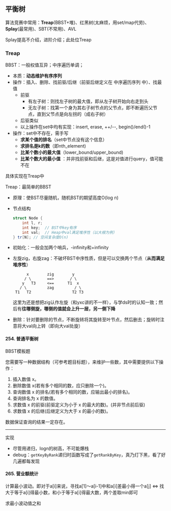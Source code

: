 ## 平衡树

算法竞赛中常用：**Treap**(BBST+堆)、红黑树(太麻烦，用set/map代劳)、**Splay**(最常用)、SBT(不常用)、AVL

Splay提高不介绍，进阶介绍；此处位Treap

### Treap

BBST：一般权值互异；中序遍历单调；

- 本质：**动态维护有序序列** 
- 操作：插入、删除、找前驱/后继（前驱后继定义在 中序遍历序列 中）、找最值
  - 前驱
    - 有左子树：则找左子树的最大值，即从左子树开始向右走到头
    - 无左子树：找第一个身为其右子树节点的父节点，即不断遍历父节点，直到父节点是向左拐的（成右子树）
  - 后驱类似
  - 以上操作在set中均有实现：insert, erase, ++/--, begin()/end()-1
- 操作：set中不存在，需手写
  - **求某个值的排名**（set中节点没有这个信息）
  - **求排名是k的数**（即nth_element)
  - **比某个数小的最大值**（lower_bound/upper_bound) 
  - **比某个数大的最小值** ：并非找前驱和后继，这是对值进行query，值可能不在

具体实现在Treap中

Treap：最简单的BBST 

- 原理：使BST尽量随机，随机BST的期望高度O(log n)

- 节点结构

  ```cpp
  struct Node {
      int l, r;
      int key;  // BST中key有序
      int val;  // Heap中val满足堆序性（以大根为例）
  } tr[N]; // 空间复杂度O(n)
  ```

- 初始化：一般会加两个哨兵，-infinity和+infinity

- 左旋zig，右旋zag：不破坏BST中序性质，但是可以交换两个节点（**从而满足堆序性**）

  ```
        x        zig        y
       / \       ==>       / \
      y   T3     <==      T1  x
     / \         zag         / \
   T1   T2                  T2 T3
  ```
  
  这里为还是想把zig认作左旋（和yxc讲的不一样），与学ds时的认知一致；然后有**往哪侧旋，哪侧的值就会上升一层，另一侧下降**
- 删除：针对要删除的节点，不断旋转将其旋转至叶节点，然后删去；旋转时注意将大val向上转（即向大val处旋）



#### 254. 普通平衡树

BBST模板题

您需要写一种数据结构（可参考题目标题），来维护一些数，其中需要提供以下操作：

1. 插入数值 x。
2. 删除数值 x(若有多个相同的数，应只删除一个)。
3. 查询数值 x 的排名(若有多个相同的数，应输出最小的排名)。
4. 查询排名为 x 的数值。
5. 求数值 x 的前驱(前驱定义为小于 x 的最大的数)。(并非节点前后驱)
6. 求数值 x 的后继(后继定义为大于 x 的最小的数)。

数据保证查询的结果一定存在。

---

实现

- 尽管用递归，logn的树高，不可能爆栈
- debug：`getKeyByRank`递归时函数写成了`getRankByKey`，真乃灯下黑，看了好几遍都每发现



#### 265. 营业额统计

计算最小波动。即对于a[i]来说，寻找a[1]～a[i-1]中和a[i]差最小得一个a[j] $\iff$ 找大于等于a[i]得最小数，和小于等于a[i]得最大数，两个差取min即可

求最小波动值之和

